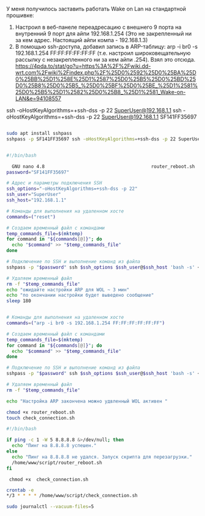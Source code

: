У меня получилось заставить работать Wake on Lan на стандартной прошивке:
1. Настроил в веб-панеле переадресацию с внешнего 9 порта на внутренний 9 порт для айпи 192.168.1.254 (Это не закрепленный ни за кем адрес. Настоящий айпи компа - 192.168.1.3)
2. В помощью ssh-доступа, добавил запись в ARP-таблицу: arp -i br0 -s 192.168.1.254 FF:FF:FF:FF:FF:FF (т.е. настроил широковещательную рассылку с незакрепленного ни за кем айпи .254). Взял это отсюда.
https://4pda.to/stat/go?u=https%3A%2F%2Fwiki.dd-wrt.com%2Fwiki%2Findex.php%2F%25D0%2592%25D0%25BA%25D0%25BB%25D1%258E%25D1%2587%25D0%25B5%25D0%25BD%25D0%25B8%25D0%25B5_%25D0%25BF%25D0%25BE_%25D1%2581%25D0%25B5%25D1%2582%25D0%25B8_%25D1%2581_Wake-on-LAN&e=94108557

ssh -oHostKeyAlgorithms=+ssh-dss  -p 22 SuperUser@192.168.1.1
ssh -oHostKeyAlgorithms=+ssh-dss  -p 22 SuperUser@192.168.1.1
SF141FF35697

```sh

sudo apt install sshpass
sshpass -p SF141FF35697 ssh -oHostKeyAlgorithms=+ssh-dss -p 22 SuperUser@192.168.1.1
```

```sh nano router_reboot.sh
```

```sh.sh      
#!/bin/bash

  GNU nano 4.8                                       router_reboot.sh                                                  
password="SF141FF35697"

# Адрес и параметры подключения SSH
ssh_options="-oHostKeyAlgorithms=+ssh-dss -p 22"
ssh_user="SuperUser"
ssh_host="192.168.1.1"

# Команды для выполнения на удаленном хосте
commands=("reset")

# Создаем временный файл с командами
temp_commands_file=$(mktemp)
for command in "${commands[@]}"; do
  echo "$command" >> "$temp_commands_file"
done

# Подключение по SSH и выполнение команд из файла
sshpass -p "$password" ssh $ssh_options $ssh_user@$ssh_host 'bash -s' < "$temp_commands_file"

# Удаляем временный файл
rm -f "$temp_commands_file"
echo "ожидайте настройки ARP для WOL ~ 3 мин"
echo "по окончании настройки будет выведено сообщение"
sleep 180


# Команды для выполнения на удаленном хосте
commands=("arp -i br0 -s 192.168.1.254 FF:FF:FF:FF:FF:FF")

# Создаем временный файл с командами
temp_commands_file=$(mktemp)
for command in "${commands[@]}"; do
  echo "$command" >> "$temp_commands_file"
done

# Подключение по SSH и выполнение команд из файла
sshpass -p "$password" ssh $ssh_options $ssh_user@$ssh_host 'bash -s' < "$temp_commands_file"

# Удаляем временный файл
rm -f "$temp_commands_file"

echo "Настройка ARP закончена можно удвленный WOL активен "

```

```sh
chmod +x router_reboot.sh
touch check_connection.sh
```

```sh
#!/bin/bash

if ping -c 1 -W 5 8.8.8.8 &>/dev/null; then
  echo "Пинг на 8.8.8.8 успешен."
else
  echo "Пинг на 8.8.8.8 не удался. Запуск скрипта для перезагрузки."
  /home/www/script/router_reboot.sh
fi

```

```shell
 chmod +x  check_connection.sh
```

```sh
crontab -e
*/3 * * * * /home/www/script/check_connection.sh

```

```sh
sudo journalctl --vacuum-files=5

```